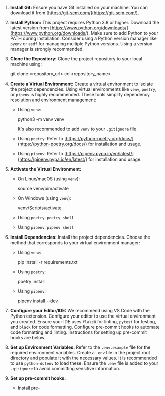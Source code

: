 1. **Install Git:** Ensure you have Git installed on your machine. You can download it from [https://git-scm.com/](https://git-scm.com/).

2. **Install Python:** This project requires Python 3.8 or higher. Download the latest version from [https://www.python.org/downloads/](https://www.python.org/downloads/). Make sure to add Python to your PATH during installation. Consider using a Python version manager like `pyenv` or `asdf` for managing multiple Python versions. Using a version manager is strongly recommended.

3. **Clone the Repository:** Clone the project repository to your local machine using:

   
   git clone <repository_url>
   cd <repository_name>
   

4. **Create a Virtual Environment:** Create a virtual environment to isolate the project dependencies. Using virtual environments like `venv`, `poetry`, or `pipenv` is highly recommended. These tools simplify dependency resolution and environment management:

   * Using `venv`:

     
     python3 -m venv venv
     
     It's also recommended to add `venv` to your `.gitignore` file.

   * Using `poetry`: Refer to [https://python-poetry.org/docs/](https://python-poetry.org/docs/) for installation and usage.
   * Using `pipenv`: Refer to [https://pipenv.pypa.io/en/latest/](https://pipenv.pypa.io/en/latest/) for installation and usage.

5. **Activate the Virtual Environment:**

   * On Linux/macOS (using `venv`):

     
     source venv/bin/activate
     

   * On Windows (using `venv`):

     
     venv\Scripts\activate
     

   * Using `poetry`: `poetry shell`
   * Using `pipenv`: `pipenv shell`

6. **Install Dependencies:** Install the project dependencies. Choose the method that corresponds to your virtual environment manager:

   * Using `venv`:

     
     pip install -r requirements.txt
     

   * Using `poetry`:

     
     poetry install
     

   * Using `pipenv`:

     
     pipenv install --dev
     

7. **Configure your Editor/IDE:** We recommend using VS Code with the Python extension. Configure your editor to use the virtual environment you created. Ensure your IDE uses `flake8` for linting, `pytest` for testing, and `black` for code formatting. Configure pre-commit hooks to automate code formatting and linting. Instructions for setting up pre-commit hooks are below.

8. **Set up Environment Variables:** Refer to the `.env.example` file for the required environment variables. Create a `.env` file in the project root directory and populate it with the necessary values. It is recommended to use `python-dotenv` to load these. Ensure the `.env` file is added to your `.gitignore` to avoid committing sensitive information.

9. **Set up pre-commit hooks:**

    * Install pre-